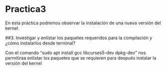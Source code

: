 # Practica3
En esta práctica podremos observar la instalación de una nueva versión del kernel.

##3. Investigar y enlistar los paquetes requeridos para la compilación y ¿cómo instalarlos
desde terminal?

Con el comando “sudo apt install gcc libcurses5-dev dpkg-dev” nos permitiraa enlistar los paquetes que se requieren para después instalar la versión del kernel

